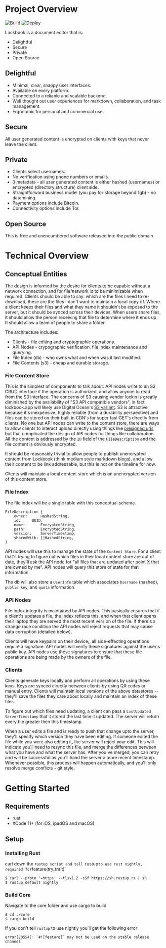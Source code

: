 # Project Overview
![Build](https://github.com/lockbook/monorepo/workflows/Build/badge.svg) ![Deploy](https://github.com/lockbook/monorepo/workflows/Deploy/badge.svg)

Lockbook is a document editor that is:
+ Delightful
+ Secure
+ Private
+ Open Source

## Delightful

+ Minimal, clear, snappy user interfaces. 
+ Available on every platform. 
+ Connected to a reliable and scalable backend.
+ Well thought out user experiences for markdown, collaboration, and task management.
+ Ergonomic for personal and commercial use. 

## Secure

All user generated content is encrypted on clients with keys that never leave the client. 

## Private

+ Clients select usernames. 
+ No verification using phone numbers or emails. 
+ 0 metadata - all user generated content is either hashed (usernames) or encrypted (directory structure) client side. 
+ Straightforward business model (you pay for storage beyond 1gb) - no datamining.
+ Payment options include Bitcoin.
+ Connectivity options include Tor.

## Open Source

This is free and unencumbered software released into the public domain.

# Technical Overview

## Conceptual Entities

The design is informed by the desire for clients to be capable without a network connection, and for file/network io to be minimizable when required. Clients should be able to say: which are the files I need to re-download, these are the files I don't want to maintain a local copy of. Where a client keeps their files and what they name it shouldn't be exposed to the server, but it should be synced across their devices. When users share files, it should allow the person receiving that file to determine where it ends up. It should allow a team of people to share a folder.

The architecture includes:

+ Clients - file editing and cryptographic operations.
+ API Nodes - crypographic verification, file index maintenance and querying.
+ File Index (db) - who owns what and when was it last modified.
+ File Contents (s3) - cheap and durable storage.

### File Content Store

This is the simplest of components to talk about. API nodes write to an S3 CRUD interface if the operation is authorized, and allow anyone to read from the S3 interface. The concerns of S3 causing vendor lockin is greatly diminished by the availability of "S3 API compatible vendors", in fact lockbook.app will likely use Digital Ocean's [S3 variant](https://www.digitalocean.com/products/spaces/). S3 is attractive because it's inexpensive, highly reliable (from a durability perspective) and files can be stored on their built in CDN's for super fast GET's directly from clients. No one but API nodes can write to the content store, there are ways to allow clients to interact upload directly using things like [presigned urls](https://docs.aws.amazon.com/AmazonS3/latest/dev/ShareObjectPreSignedURL.html), but that complicated the design of API nodes for things like collaboration. All the content is addressed by the `ID` field of the `FileDescription` and the file content is obviously encrypted. 

It should be reasonably trivial to allow people to publish unencrypted content from Lockbook (think medium style markdown blogs), and allow their content to be link addressable, but this is not on the timeline for now.

Clients will maintain a local content store which is an unencrypted version of this content store. 

### File Index

The file index will be a single table with this conceptual schema.

```
FileDescription {
	owner:		HashedString,
	id:		UUID, 
	name: 		EncryptedString,
	path:		EncryptedString,
	version:	ServerTimestamp,
	sharedWith:	[]HashedString,
}
```

API nodes will use this to manage the state of the `Content Store`. For a client that's trying to figure out which files in their local content store are out of date, they'll ask the API node for "all files that are updated after point X that are owned by me". API nodes will query this store of state for that information.

The db will also store a `UserInfo` table which associates `Username` (hashed), `public key`, and `quota` information.

### API Nodes 

File Index integrity is maintained by API nodes. This basically ensures that if a client's updates a file, the Index reflects this, and when that client opens their laptop they are served the most recent version of the file. If there's a strange race condition the API nodes will reject requests that may cause data corruption (detailed below).

Clients will have keypairs on their device;, all side-effecting operations require a signature. API nodes will verify these signatures against the user's public key. API nodes use these signatures to ensure that these file operations are being made by the owners of the file.

### Clients

Clients generate keys locally and perform all operations by using these keys. Keys are synced directly between clients by using QR codes or manual entry. Clients will maintain local versions of the above datastores -- they'll save the files they care about locally and maintain an index of these files.

To figure out which files need updating, a client can pass a `LastUpdated` `ServerTimestamp` that it stored the last time it updated. The server will return every file greater then this timestamp.

When a user edits a file and is ready to push that change upto the server, they'll specify which version they have been editing. If someone edited the file while you were also editing it, the server will reject your edit. This will indicate you'll need to resync this file, and merge the differences between what you have and what the server has. After you've merged, you can retry and will be successful as you'll hand the server a more recent timestamp. Whenever possible, this process will happen automatically, and you'll only resolve merge conflicts - git style.

# Getting Started

## Requirements

+ rust
+ XCode 11+ (for iOS, ipadOS and macOS)

## Setup

### Installing Rust

curl down the `rustup script and tell `rustup` to use rust nightly, required for `feature(try_trait)`
```
$ curl --proto '=https' --tlsv1.2 -sSf https://sh.rustup.rs | sh
$ rustup default nightly
```

### Build Core

Navigate to the core folder and use cargo to build
```shell script
$ cd ./core
$ cargo build
``` 

If you don't tell `rustup` to use nightly you'll get the following error
```shell script
error[E0554]: `#![feature]` may not be used on the stable release channel
```
